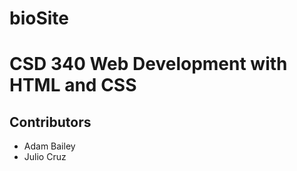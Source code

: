 # bioSite
<h1>CSD 340 Web Development with HTML and CSS</h1>
<h2>Contributors</h2>
<ul>
  <li>Adam Bailey</li>
  <li>Julio Cruz</li>
</ul>
